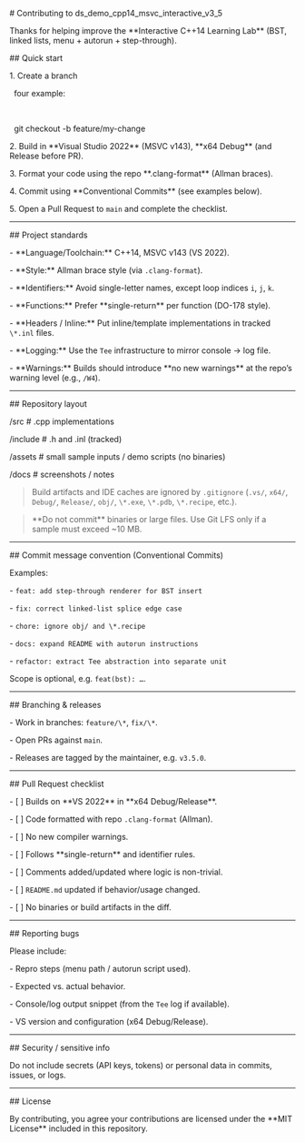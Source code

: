 \# Contributing to ds\_demo\_cpp14\_msvc\_interactive\_v3\_5



Thanks for helping improve the \*\*Interactive C++14 Learning Lab\*\* (BST, linked lists, menu + autorun + step-through).



\## Quick start



1\. Create a branch  

&nbsp;   four example:

&nbsp;   

&nbsp;       git checkout -b feature/my-change



2\. Build in \*\*Visual Studio 2022\*\* (MSVC v143), \*\*x64 Debug\*\* (and Release before PR).



3\. Format your code using the repo \*\*.clang-format\*\* (Allman braces).



4\. Commit using \*\*Conventional Commits\*\* (see examples below).



5\. Open a Pull Request to `main` and complete the checklist.



---



\## Project standards



\- \*\*Language/Toolchain:\*\* C++14, MSVC v143 (VS 2022).

\- \*\*Style:\*\* Allman brace style (via `.clang-format`).

\- \*\*Identifiers:\*\* Avoid single-letter names, except loop indices `i`, `j`, `k`.

\- \*\*Functions:\*\* Prefer \*\*single-return\*\* per function (DO-178 style).

\- \*\*Headers / Inline:\*\* Put inline/template implementations in tracked `\*.inl` files.

\- \*\*Logging:\*\* Use the `Tee` infrastructure to mirror console → log file.

\- \*\*Warnings:\*\* Builds should introduce \*\*no new warnings\*\* at the repo’s warning level (e.g., `/W4`).



---



\## Repository layout



/src         # .cpp implementations

/include     # .h and .inl (tracked)

/assets      # small sample inputs / demo scripts (no binaries)

/docs        # screenshots / notes



> Build artifacts and IDE caches are ignored by `.gitignore` (`.vs/`, `x64/`, `Debug/`, `Release/`, `obj/`, `\*.exe`, `\*.pdb`, `\*.recipe`, etc.).  

> \*\*Do not commit\*\* binaries or large files. Use Git LFS only if a sample must exceed ~10 MB.



---



\## Commit message convention (Conventional Commits)



Examples:



\- `feat: add step-through renderer for BST insert`

\- `fix: correct linked-list splice edge case`

\- `chore: ignore obj/ and \*.recipe`

\- `docs: expand README with autorun instructions`

\- `refactor: extract Tee abstraction into separate unit`



Scope is optional, e.g. `feat(bst): …`.



---



\## Branching \& releases



\- Work in branches: `feature/\*`, `fix/\*`.

\- Open PRs against `main`.

\- Releases are tagged by the maintainer, e.g. `v3.5.0`.



---



\## Pull Request checklist



\- \[ ] Builds on \*\*VS 2022\*\* in \*\*x64 Debug/Release\*\*.

\- \[ ] Code formatted with repo `.clang-format` (Allman).

\- \[ ] No new compiler warnings.

\- \[ ] Follows \*\*single-return\*\* and identifier rules.

\- \[ ] Comments added/updated where logic is non-trivial.

\- \[ ] `README.md` updated if behavior/usage changed.

\- \[ ] No binaries or build artifacts in the diff.



---



\## Reporting bugs



Please include:

\- Repro steps (menu path / autorun script used).

\- Expected vs. actual behavior.

\- Console/log output snippet (from the `Tee` log if available).

\- VS version and configuration (x64 Debug/Release).



---



\## Security / sensitive info



Do not include secrets (API keys, tokens) or personal data in commits, issues, or logs.



---



\## License



By contributing, you agree your contributions are licensed under the \*\*MIT License\*\* included in this repository.



